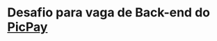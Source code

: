 # Desafio para vaga de Back-end do <a href="https://github.com/PicPay/picpay-desafio-backend" target="blank_">PicPay</a>

